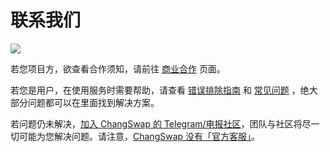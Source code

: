# 联系我们

![](https://gblobkcdn.gitbook.com/assets%2F-MHREX7DHcljbY5IkjgJ%2F-MbFSP32KpyXLujbE6FD%2F-MbFSeM1msL3sG41Po8d%2Fdocs%20masthead%20%2820%29.png?alt=media&token=52d4fcf6-08d2-42df-abb4-03ab91044430)

若您项目方，欲查看合作须知，请前往 [商业合作](https://docs.changswap.finance/contact-us/business-partnerships) 页面。

若您是用户，在使用服务时需要帮助，请查看 [错误排除指南](https://docs.changswap.finance/help/troubleshooting) 和 [常见问题](https://docs.changswap.finance/help/faq) ，绝大部分问题都可以在里面找到解决方案。

若问题仍未解决，[加入 ChangSwap 的 Telegram/电报社区](https://t.me/changswap)，团队与社区将尽一切可能为您解决问题。请注意，[ChangSwap 没有「官方客服」](https://docs.changswap.finance/contact-us/customer-support)。


